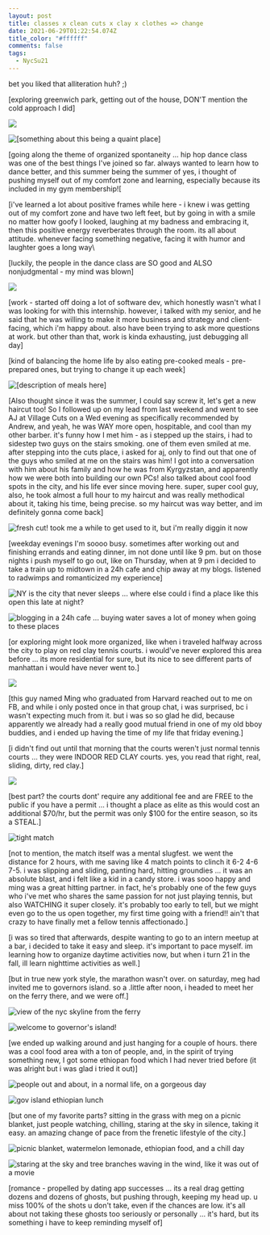 ```yaml
---
layout: post
title: classes x clean cuts x clay x clothes => change
date: 2021-06-29T01:22:54.074Z
title_color: "#ffffff"
comments: false
tags:
  - NycSu21
---
```

bet you liked that alliteration huh? ;)

\[exploring greenwich park, getting out of the house, DON'T mention the cold approach I did] 

![](../uploads/062121_greenwich_park.jpeg)

![[something about this being a quaint place]](../uploads/062121_greenwich_village.jpeg "[something about this being a quaint place]")

[going along the theme of organized spontaneity ... hip hop dance class was one of the best things I've joined so far. always wanted to learn how to dance better, and this summer being the summer of yes, i thought of pushing myself out of my comfort zone and learning, especially because its included in my gym membership![

[i've learned a lot about positive frames while here - i knew i was getting out of my comfort zone and have two left feet, but by going in with a smile no matter how goofy I looked, laughing at my badness and embracing it, then this positive energy reverberates through the room. its all about attitude. whenever facing something negative, facing it with humor and laughter goes a long way\

\[luckily, the people in the dance class are SO good and ALSO nonjudgmental - my mind was blown]

![](../uploads/062221_hip_hop_dance.jpg)

\[work - started off doing a lot of software dev, which honestly wasn't what I was looking for with this internship. however, i talked with my senior, and he said that he was willing to make it more business and strategy and client-facing, which i'm happy about. also have been trying to ask more questions at work. but other than that, work is kinda exhausting, just debugging all day]

\[kind of balancing the home life by also eating pre-cooked meals - pre-prepared ones, but trying to change it up each week]

![[description of meals here]](../uploads/062321_preprepared_meals.jpeg)

\[Also thought since it was the summer, I could say screw it, let's get a new haircut too! So I followed up on my lead from last weekend and went to see AJ at Village Cuts on a Wed evening as specifically recommended by Andrew, and yeah, he was WAY more open, hospitable, and cool than my other barber. it's funny how I met him - as i stepped up the stairs, i had to sidestep two guys on the stairs smoking. one of them even smiled at me. after stepping into the cuts place, i asked for aj, only to find out that one of the guys who smiled at me on the stairs was him!  I got into a conversation with him about his family and how he was from Kyrgyzstan, and apparently how we were both into building our own PCs! also talked about cool food spots in the city, and his life ever since moving here. super, super cool guy, also, he took almost a full hour to my haircut and was really methodical about it, taking his time, being precise. so my haircut was way better, and im definitely gonna come back]

![fresh cut! took me a while to get used to it, but i'm really diggin it now](../uploads/062321_new_haircut.jpeg)

\[weekday evenings I'm soooo busy. sometimes after working out and finishing errands and eating dinner, im not done until like 9 pm. but on those nights i push myself to go out, like on Thursday, when at 9 pm i decided to take a train up to midtown in a 24h cafe and chip away at my blogs. listened to radwimps and romanticized my experience]

![NY is the city that never sleeps ... where else could i find a place like this open this late at night?](../uploads/062421_midtown_nighttime_blogging.jpeg)

![blogging in a 24h cafe ... buying water saves a lot of money when going to these places](../uploads/062421_blogging_24_hr_cafe.jpeg)

\[or exploring might look more organized, like when i traveled halfway across the city to play on red clay tennis courts. i would've never explored this area before ... its more residential for sure, but its nice to see different parts of manhattan i would have never went to.]

![](../uploads/062521_sutton_east_tennis_courts_neighborhood.jpeg)

\[this guy named Ming who graduated from Harvard reached out to me on FB, and while i only posted once in that group chat, i was surprised, bc i wasn't expecting much from it. but i was so so glad he did, because apparently we already had a really good mutual friend in one of my old bboy buddies, and i ended up having the time of my life that friday evening.]

\[i didn't find out until that morning that the courts weren't just normal tennis courts ... they were INDOOR RED CLAY courts. yes, you read that right, real, sliding, dirty, red clay.]

![](../uploads/062521_sutton_east_bubble.jpeg)

\[best part? the courts dont' require any additional fee and are FREE to the public if you have a permit ... i thought a place as elite as this would cost an additional $70/hr, but the permit was only $100 for the entire season, so its a STEAL.]

![tight match ](../uploads/062521_red_clay_ming_tennis_match.jpeg)

\[not to mention, the match itself was a mental slugfest. we went the distance for 2 hours, with me saving like 4 match points to clinch it 6-2 4-6 7-5. i was slipping and sliding, panting hard, hitting groundies ... it was an absolute blast, and i felt like a kid in a candy store. i was sooo happy and ming was a great hitting partner. in fact, he's probably one of the few guys who i've met who shares the same passion for not just playing tennis, but also WATCHING it super closely. it's probably too early to tell, but we might even go to the us open together, my first time going with a friend!! ain't that crazy to have finally met a fellow tennis affectionado.]

\[i was so tired that afterwards, despite wanting to go to an intern meetup at a bar, i decided to take it easy and sleep. it's important to pace myself. im learning how to organize daytime activities now, but when i turn 21 in the fall, ill learn nighttime activities as well.]

\[but in true new york style, the marathon wasn't over. on saturday, meg had invited me to governors island. so a .little after noon, i headed to meet her on the ferry there, and we were off.]

![view of the nyc skyline from the ferry](../uploads/062621_gov_island_ferry_view.jpeg)

![welcome to governor's island!](../uploads/062621_gov_island_entrance.jpeg)

\[we ended up walking around and just hanging for a couple of hours. there was a cool food area with a ton of people, and, in the spirit of trying something new, I got some ethiopan food which I had never tried before (it was alright but i was glad i tried it out)]

![people out and about, in a normal life, on a gorgeous day](../uploads/062621_gov_island_lunch_area.jpeg)

![gov island ethiopian lunch](../uploads/062621_gov_island_ethiopan_lunch.jpeg)

\[but one of my favorite parts? sitting in the grass with meg on a picnic blanket, just people watching, chilling, staring at the sky in silence, taking it easy. an amazing change of pace from the frenetic lifestyle of the city.]

![picnic blanket, watermelon lemonade, ethiopian food, and a chill day](../uploads/062621_gov_island_picnic_grass.jpeg)

![staring at the sky and tree branches waving in the wind, like it was out of a movie](../uploads/062621_gov_island_sky.jpeg)

\[romance - propelled by dating app successes ... its a real drag getting dozens and dozens of ghosts, but pushing through, keeping my head up. u miss 100% of the shots u don't take, even if the chances are low. it's all about not taking these ghosts too seriously or personally ... it's hard, but its something i have to keep reminding myself of]